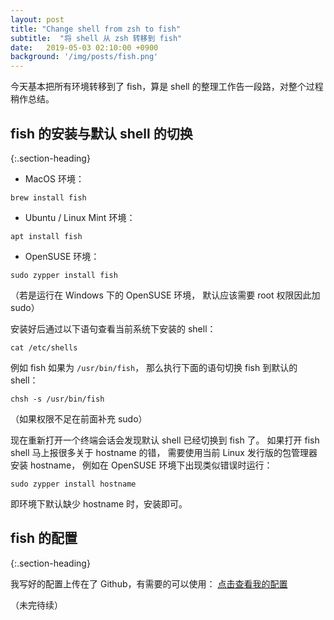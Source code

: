 ```yaml
---
layout: post
title: "Change shell from zsh to fish"
subtitle:  "将 shell 从 zsh 转移到 fish"
date:   2019-05-03 02:10:00 +0900
background: '/img/posts/fish.png'
---
```


今天基本把所有环境转移到了 fish，算是 shell 的整理工作告一段路，对整个过程稍作总结。

## fish 的安装与默认 shell 的切换
{:.section-heading}

* MacOS 环境：

```
brew install fish
```

* Ubuntu / Linux Mint 环境：

```
apt install fish
```

* OpenSUSE 环境：

```
sudo zypper install fish
```
（若是运行在 Windows 下的 OpenSUSE 环境，
默认应该需要 root 权限因此加 sudo）

安装好后通过以下语句查看当前系统下安装的 shell：

```
cat /etc/shells
```

例如 fish 如果为 `/usr/bin/fish`，
那么执行下面的语句切换 fish 到默认的 shell：

```
chsh -s /usr/bin/fish
```
（如果权限不足在前面补充 sudo）

现在重新打开一个终端会话会发现默认 shell 已经切换到 fish 了。
如果打开 fish shell 马上报很多关于 hostname 的错，
需要使用当前 Linux 发行版的包管理器安装 hostname，
例如在 OpenSUSE 环境下出现类似错误时运行：

```
sudo zypper install hostname
```

即环境下默认缺少 hostname 时，安装即可。

## fish 的配置
{:.section-heading}

我写好的配置上传在了 Github，有需要的可以使用：
[点击查看我的配置](https://github.com/xinii/xinconfig/tree/master/profile/fish)

（未完待续）
